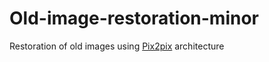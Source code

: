 # Old-image-restoration-minor
Restoration of old images using [Pix2pix](https://arxiv.org/pdf/1611.07004.pdf) architecture